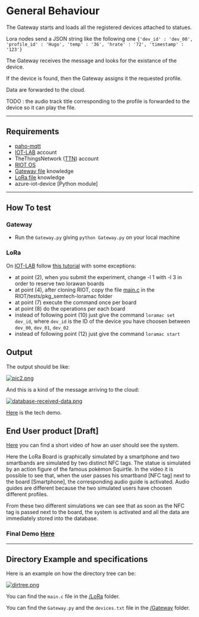 # General Behaviour
The Gateway starts and loads all the registered devices attached to statues.

Lora nodes send a JSON string like the following one
`{'dev_id' : 'dev_00', 'profile_id' : 'Hugo', 'temp' : '36', 'hrate' : '72', 'timestamp' : '123'}`

The Gateway receives the message and looks for the existance of the device.

If the device is found, then the Gateway assigns it the requested profile.

Data are forwarded to the cloud.

TODO : the audio track title corresponding to the profile is forwarded to the device so it can play the file.


***

## Requirements
- [paho-mqtt](https://pypi.org/project/paho-mqtt/)
- [IOT-LAB](https://www.iot-lab.info) account
- TheThingsNetwork ([TTN](https://console.thethingsnetwork.org)) account
- [RIOT OS](https://riot-os.org/)
- [Gateway file](https://github.com/PanK0/TalkingChalks/tree/master/Demo/Gateway) knowledge
- [LoRa file](https://github.com/PanK0/TalkingChalks/tree/master/Demo/LoRa) knowledge
- azure-iot-device [Python module]

***
## How To test

### Gateway
- Run the `Gateway.py` giving `python Gateway.py` on your local machine

### LoRa
On [IOT-LAB](https://www.iot-lab.info) follow [this tutorial](https://www.iot-lab.info/tutorials/riot-ttn/) with some exceptions:
- at point (2), when you submit the experiment, change -l 1 with -l 3 in order to reserve two lorawan boards
- at point (4), after cloning RIOT, copy the file [main.c](https://github.com/PanK0/TalkingChalks/blob/master/Demo/LoRa/main.c) in the RIOT/tests/pkg_semtech-loramac folder
- at point (7) execute the command once per board
- at point (8) do the operations per each board
- instead of following point (10) just give the command `loramac set dev_id`, where `dev_id` is the ID of the device you have choosen between `dev_00`, `dev_01`, `dev_02`
- instead of following point (12) just give the command `loramac start`

## Output
The output should be like:

[![pic2.png](https://i.postimg.cc/c4gz3fFW/pic2.png)](https://postimg.cc/Cz0JTnyr)

And this is a kind of the message arriving to the cloud: 

[![database-received-data.png](https://i.postimg.cc/nzCmWL1D/database-received-data.png)](https://postimg.cc/bDfdDpWy)

[Here](https://youtu.be/xRKr4TnVqlI) is the tech demo.
## End User product [Draft]
[Here](https://youtu.be/Zwez2I6sRho) you can find a short video of how an user should see the system.

Here the LoRa Board is graphically simulated by a smartphone and two smartbands are simulated by two distinct NFC tags. 
The statue is simulated by an action figure of the famous pokèmon Squirtle. 
In the video it is possible to see that, when the user passes his smartband [NFC tag] next to the board [Smartphone], the corresponding audio guide is activated. Audio guides are different because the two simulated users have choosen different profiles.

From these two different simulations we can see that as soon as the NFC tag is passed next to the board, the system is activated and all the data are immediately stored into the database.

### Final Demo [Here](https://youtu.be/zbf5zkPk7X0)

***

## Directory Example and specifications
Here is an example on how the directory tree can be:

[![dirtree.png](https://i.postimg.cc/jj5jTsHZ/dirtree.png)](https://postimg.cc/MnCwbJrQ)

You can find the `main.c` file in the [/LoRa](https://github.com/PanK0/TalkingChalks/tree/master/Demo/LoRa) folder.

You can find the `Gateway.py` and the `devices.txt` file in the [/Gateway](https://github.com/PanK0/TalkingChalks/tree/master/Demo/Gateway) folder.
